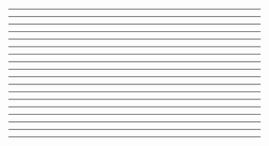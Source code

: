 

---



---



---



---



---



---



---



---



---



---



---



---



---



---



---



---



---



---